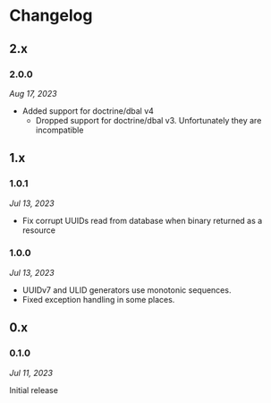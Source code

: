 # Changelog

## 2.x

### 2.0.0

*Aug 17, 2023*

* Added support for doctrine/dbal v4
  * Dropped support for doctrine/dbal v3. Unfortunately they are incompatible

## 1.x

### 1.0.1

*Jul 13, 2023*

* Fix corrupt UUIDs read from database when binary returned as a resource

### 1.0.0

*Jul 13, 2023*

* UUIDv7 and ULID generators use monotonic sequences.
* Fixed exception handling in some places.

## 0.x

### 0.1.0

*Jul 11, 2023*

Initial release
